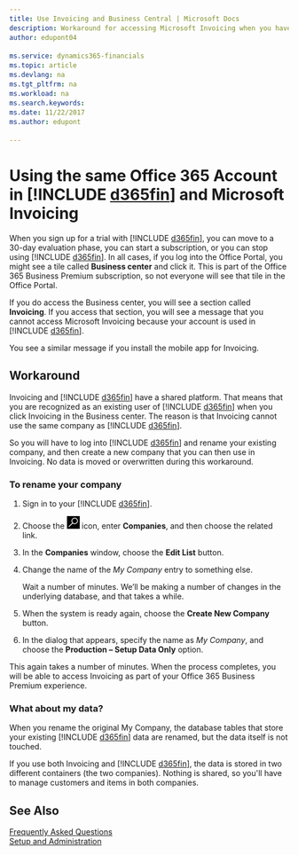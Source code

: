 ```yaml
---
title: Use Invoicing and Business Central | Microsoft Docs
description: Workaround for accessing Microsoft Invoicing when you have signed up for Dynamics 365 Business Central.
author: edupont04

ms.service: dynamics365-financials
ms.topic: article
ms.devlang: na
ms.tgt_pltfrm: na
ms.workload: na
ms.search.keywords:
ms.date: 11/22/2017
ms.author: edupont

---
```

# Using the same Office 365 Account in [!INCLUDE [d365fin](includes/d365fin_long_md.md)] and Microsoft Invoicing
When you sign up for a trial with [!INCLUDE [d365fin](includes/d365fin_md.md)], you can move to a 30-day evaluation phase, you can start a subscription, or you can stop using [!INCLUDE [d365fin](includes/d365fin_md.md)]. In all cases, if you log into the Office Portal, you might see a tile called **Business center** and click it. This is part of the Office 365 Business Premium subscription, so not everyone will see that tile in the Office Portal.  

If you do access the Business center, you will see a section called **Invoicing**. If you access that section, you will see a message that you cannot access Microsoft Invoicing because your account is used in [!INCLUDE [d365fin](includes/d365fin_md.md)].  

You see a similar message if you install the mobile app for Invoicing.  

## Workaround
Invoicing and [!INCLUDE [d365fin](includes/d365fin_md.md)] have a shared platform. That means that you are recognized as an existing user of [!INCLUDE [d365fin](includes/d365fin_md.md)] when you click Invoicing in the Business center. The reason is that Invoicing cannot use the same company as [!INCLUDE [d365fin](includes/d365fin_md.md)].  

So you will have to log into [!INCLUDE [d365fin](includes/d365fin_md.md)] and rename your existing company, and then create a new company that you can then use in Invoicing. No data is moved or overwritten during this workaround.

### To rename your company
1. Sign in to your [!INCLUDE [d365fin](includes/d365fin_md.md)].  
2. Choose the ![Search for Page or Report](media/ui-search/search_small.png "Search for Page or Report icon") icon, enter **Companies**, and then choose the related link.  
3. In the **Companies** window, choose the **Edit List** button.  
4. Change the name of the *My Company* entry to something else.  

   Wait a number of minutes. We’ll be making a number of changes in the underlying database, and that takes a while.
5. When the system is ready again, choose the **Create New Company** button.  
6. In the dialog that appears, specify the name as *My Company*, and choose the **Production – Setup Data Only** option.  

This again takes a number of minutes. When the process completes, you will be able to access Invoicing as part of your Office 365 Business Premium experience.  

### What about my data?
When you rename the original My Company, the database tables that store your existing [!INCLUDE [d365fin](includes/d365fin_md.md)] data are renamed, but the data itself is not touched.  

If you use both Invoicing and [!INCLUDE [d365fin](includes/d365fin_md.md)], the data is stored in two different containers (the two companies). Nothing is shared, so you'll have to manage customers and items in both companies.  

## See Also
[Frequently Asked Questions](across-faq.md)  
[Setup and Administration](admin-setup-and-administration.md)  
